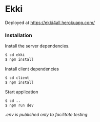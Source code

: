 # Ekki

Deployed at https://ekki4all.herokuapp.com/ 

### Installation


Install the server dependencies.

```sh
$ cd ekki
$ npm install
```

Install client dependencies

```sh
$ cd client
$ npm install
```

Start application
```sh
$ cd ..
$ npm run dev
```

*.env is published only to facilitate testing*
